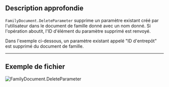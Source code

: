 ## Description approfondie
`FamilyDocument.DeleteParameter` supprime un paramètre existant créé par l'utilisateur dans le document de famille donné avec un nom donné. Si l'opération aboutit, l'ID d'élément du paramètre supprimé est renvoyé.

Dans l'exemple ci-dessous, un paramètre existant appelé "ID d'entrepôt" est supprimé du document de famille.
___
## Exemple de fichier

![FamilyDocument.DeleteParameter](./Revit.Application.FamilyDocument.DeleteParameter_img.jpg)

